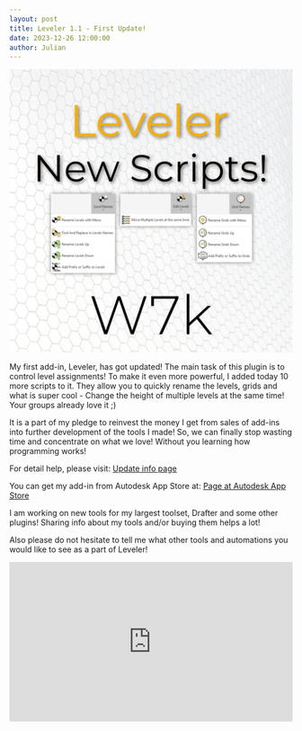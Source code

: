 ```yaml
---
layout: post  
title: Leveler 1.1 - First Update! 
date: 2023-12-26 12:00:00
author: Julian
---
```

![PostPage](/images/2024_3_Leveler11/leveler11.jpg)

<!--excerpt-->

My first add-in, Leveler, has got updated! The main task of this plugin is to control level assignments! To make it even more powerful, I added today 10 more scripts to it. They allow you to quickly rename the levels, grids and what is super cool - Change the height of multiple levels at the same time! Your groups already love it ;)
 
It is a part of my pledge to reinvest the money I get from sales of add-ins into further development of the tools I made! So, we can finally stop wasting time and concentrate on what we love! Without you learning how programming works!
 
For detail help, please visit: [Update info page](https://w7k.pl/tools/leveler11/)
 
You can get my add-in from Autodesk App Store at: [Page at Autodesk App Store](https://apps.autodesk.com/RVT/en/Detail/Index?id=7992073470185484796&appLang=en&os=Win64)
 
I am working on new tools for my largest toolset, Drafter and some other plugins! Sharing info about my tools and/or buying them helps a lot!

Also please do not hesitate to tell me what other tools and automations you would like to see as a part of Leveler!

<div>
  <div style="position:relative;padding-top:56.25%;">
    <iframe src="https://www.youtube.com/embed/-iZori9UYBk?si=uaw6DfuGbD_-b4HB" frameborder="0" allowfullscreen
      style="position:absolute;top:0;left:0;width:100%;height:100%;"></iframe>
  </div>
</div>